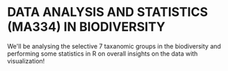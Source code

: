# DATA ANALYSIS AND STATISTICS (MA334) IN BIODIVERSITY

We'll be analysing the selective 7 taxanomic groups in the biodiversity and performing some statistics in R on overall insights on the data with visualization!
